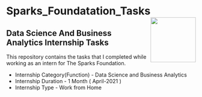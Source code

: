 # Sparks_Foundatation_Tasks   <img align="right" height="120" width="120" src="https://user-images.githubusercontent.com/82076521/113824262-32a0f100-979d-11eb-979a-471df1af316b.png" style="max-width:100%;">

## Data Science And Business Analytics  Internship Tasks 


This repository contains the tasks that I completed while working as an intern for The Sparks Foundation.

* Internship Category(Function) - Data Science and Business Analytics
* Internship Duration - 1 Month ( April-2021 )
* Internship Type - Work from Home



